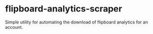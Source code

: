 # flipboard-analytics-scraper
Simple utility for automating the download of flipboard analytics for an account. 
